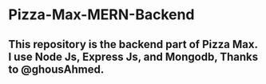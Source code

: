 # Pizza-Max-MERN-Backend

## This repository is the backend part of Pizza Max. I use Node Js, Express Js, and Mongodb, Thanks to @ghousAhmed.
